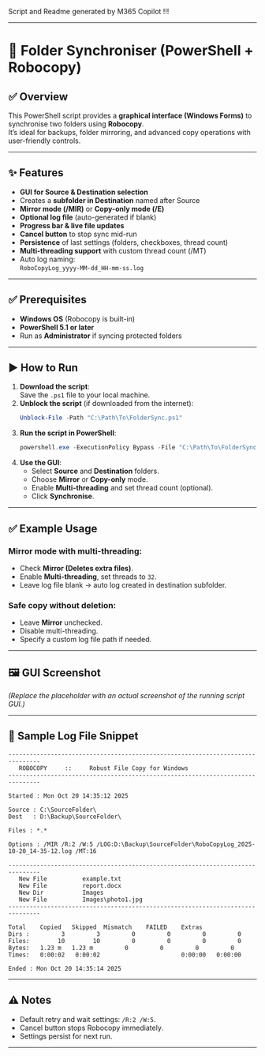 Script and Readme generated by M365 Copilot !!!
***

# 📂 Folder Synchroniser (PowerShell + Robocopy)

## ✅ Overview

This PowerShell script provides a **graphical interface (Windows Forms)** to synchronise two folders using **Robocopy**.  
It’s ideal for backups, folder mirroring, and advanced copy operations with user-friendly controls.

***

## ✨ Features

*   **GUI for Source & Destination selection**
*   Creates a **subfolder in Destination** named after Source
*   **Mirror mode (/MIR)** or **Copy-only mode (/E)**
*   **Optional log file** (auto-generated if blank)
*   **Progress bar & live file updates**
*   **Cancel button** to stop sync mid-run
*   **Persistence** of last settings (folders, checkboxes, thread count)
*   **Multi-threading support** with custom thread count (/MT)
*   Auto log naming:  
    `RoboCopyLog_yyyy-MM-dd_HH-mm-ss.log`

***

## ✅ Prerequisites

*   **Windows OS** (Robocopy is built-in)
*   **PowerShell 5.1 or later**
*   Run as **Administrator** if syncing protected folders

***

## ▶️ How to Run

1.  **Download the script**:  
    Save the `.ps1` file to your local machine.
2.  **Unblock the script** (if downloaded from the internet):
    ```powershell
    Unblock-File -Path "C:\Path\To\FolderSync.ps1"
    ```
3.  **Run the script in PowerShell**:
    ```powershell
    powershell.exe -ExecutionPolicy Bypass -File "C:\Path\To\FolderSync.ps1"
    ```
4.  **Use the GUI**:
    *   Select **Source** and **Destination** folders.
    *   Choose **Mirror** or **Copy-only** mode.
    *   Enable **Multi-threading** and set thread count (optional).
    *   Click **Synchronise**.

***

## ✅ Example Usage

### Mirror mode with multi-threading:

*   Check **Mirror (Deletes extra files)**.
*   Enable **Multi-threading**, set threads to `32`.
*   Leave log file blank → auto log created in destination subfolder.

### Safe copy without deletion:

*   Leave **Mirror** unchecked.
*   Disable multi-threading.
*   Specify a custom log file path if needed.

***

## 🖼 GUI Screenshot

<placeholder for later>

*(Replace the placeholder with an actual screenshot of the running script GUI.)*

***

## 📄 Sample Log File Snippet

```text
-------------------------------------------------------------------------------
   ROBOCOPY     ::     Robust File Copy for Windows
-------------------------------------------------------------------------------

Started : Mon Oct 20 14:35:12 2025

Source : C:\SourceFolder\
Dest   : D:\Backup\SourceFolder\

Files : *.*

Options : /MIR /R:2 /W:5 /LOG:D:\Backup\SourceFolder\RoboCopyLog_2025-10-20_14-35-12.log /MT:16

-------------------------------------------------------------------------------
   New File          example.txt
   New File          report.docx
   New Dir           Images
   New File          Images\photo1.jpg
-------------------------------------------------------------------------------

Total    Copied   Skipped  Mismatch    FAILED    Extras
Dirs :         3         3         0         0         0         0
Files:        10        10         0         0         0         0
Bytes:   1.23 m   1.23 m         0         0         0         0
Times:   0:00:02   0:00:02                       0:00:00   0:00:00

Ended : Mon Oct 20 14:35:14 2025
```

***

## ⚠️ Notes

*   Default retry and wait settings: `/R:2 /W:5`.
*   Cancel button stops Robocopy immediately.
*   Settings persist for next run.

***
